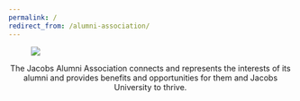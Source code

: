 ```yaml
---
permalink: /
redirect_from: /alumni-association/
---
```


<figure class="uk-width-1-1">
  <img class="uk-width-1-1" src="/media/people.png" />
</figure>

<div class="uk-clearfix">
  <p class="uk-text-lead" style="text-align: center; ">
    The Jacobs Alumni Association connects and represents the interests of its alumni and provides benefits and opportunities for them and Jacobs University to thrive.
  </p>
</div>